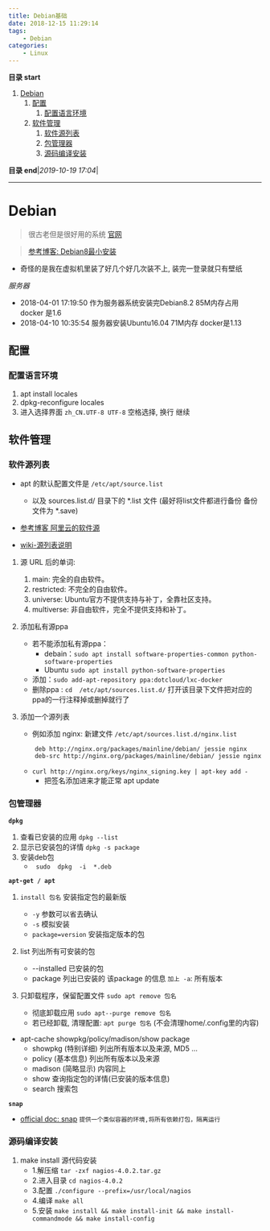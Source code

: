 ```yaml
---
title: Debian基础
date: 2018-12-15 11:29:14
tags: 
    - Debian
categories: 
    - Linux
---
```


**目录 start**
 
1. [Debian](#debian)
    1. [配置](#配置)
        1. [配置语言环境](#配置语言环境)
    1. [软件管理](#软件管理)
        1. [软件源列表](#软件源列表)
        1. [包管理器](#包管理器)
        1. [源码编译安装](#源码编译安装)

**目录 end**|_2019-10-19 17:04_|
****************************************
# Debian 
> 很古老但是很好用的系统 [官网](https://www.debian.org/index.zh-cn.html)

> [参考博客: Debian8最小安装](https://www.howtoforge.com/tutorial/debian-8-jessie-minimal-server/)
- 奇怪的是我在虚拟机里装了好几个好几次装不上, 装完一登录就只有壁纸

_服务器_
- 2018-04-01 17:19:50 作为服务器系统安装完Debian8.2 85M内存占用 docker 是1.6
- 2018-04-10 10:35:54 服务器安装Ubuntu16.04 71M内存 docker是1.13

## 配置
### 配置语言环境
1. apt install locales
2. dpkg-reconfigure locales
3. 进入选择界面 `zh_CN.UTF-8 UTF-8` 空格选择, 换行 继续


## 软件管理
### 软件源列表
- apt 的默认配置文件是 `/etc/apt/source.list`
    - 以及 sources.list.d/ 目录下的 *.list 文件 (最好将list文件都进行备份 备份文件为 *.save)

- [参考博客 阿里云的软件源](https://hacpai.com/article/1482807364546?p=1&m=0)
- [wiki-源列表说明](http://wiki.ubuntu.com.cn/%E6%BA%90%E5%88%97%E8%A1%A8)

1. 源 URL 后的单词: 
    1. main: 完全的自由软件。
    1. restricted: 不完全的自由软件。
    1. universe: Ubuntu官方不提供支持与补丁，全靠社区支持。
    1. multiverse: 非自由软件，完全不提供支持和补丁。

1. 添加私有源ppa
    - 若不能添加私有源ppa：
        - debain：`sudo apt install software-properties-common python-software-properties`
        - Ubuntu `sudo apt install python-software-properties`
    - 添加：`sudo add-apt-repository ppa:dotcloud/lxc-docker `
	- 删除ppa : `cd  /etc/apt/sources.list.d/` 打开该目录下文件把对应的ppa的一行注释掉或删掉就行了


1. 添加一个源列表
    - 例如添加 nginx: 新建文件 `/etc/apt/sources.list.d/nginx.list` 
    ```
        deb http://nginx.org/packages/mainline/debian/ jessie nginx
        deb-src http://nginx.org/packages/mainline/debian/ jessie nginx
    ```
    - `curl http://nginx.org/keys/nginx_signing.key | apt-key add -`
        - 把签名添加进来才能正常 apt update

### 包管理器
**`dpkg`**
1. 查看已安装的应用 `dpkg --list`
1. 显示已安装包的详情 `dpkg -s package`
1. 安装deb包
	- ` sudo  dpkg  -i  *.deb`

**`apt-get / apt`**
1. `install 包名`  安装指定包的最新版
    - `-y` 参数可以省去确认
    - `-s` 模拟安装
    - `package=version` 安装指定版本的包

1. list 列出所有可安装的包
    - --installed 已安装的包
    - package 列出已安装的 该package 的信息 `加上 -a`: 所有版本

1. 只卸载程序，保留配置文件 `sudo apt remove 包名`
    - 彻底卸载应用 `sudo apt--purge remove 包名`
    - 若已经卸载, 清理配置: `apt purge 包名` (不会清理home/.config里的内容)

- apt-cache showpkg/policy/madison/show package
    - showpkg (特别详细) 列出所有版本以及来源, MD5 ...
    - policy (基本信息) 列出所有版本以及来源
    - madison (简略显示) 内容同上
    - show 查询指定包的详情(已安装的版本信息)
    - search 搜索包

**`snap`**
- [official doc: snap](https://snapcraft.io/docs/core/usage) `提供一个类似容器的环境,将所有依赖打包，隔离运行`

### 源码编译安装
1. make install 源代码安装
    - 1.解压缩 `tar -zxf nagios-4.0.2.tar.gz ` 
    - 2.进入目录 `cd nagios-4.0.2`
    - 3.配置 `./configure --prefix=/usr/local/nagios  ` 
    - 4.编译 `make all`
    - 5.安装 `make install && make install-init && make install-commandmode && make install-config`
